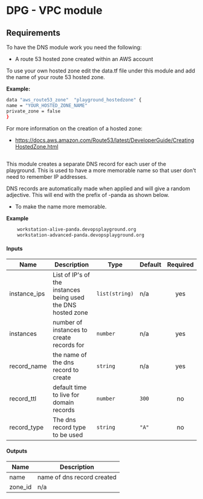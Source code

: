 # DPG - VPC module
## Requirements

To have the DNS module work you need the following:

- A route 53 hosted zone created within an AWS account

To use your own hosted zone edit the data.tf file under this module
and add the name of your route 53 hosted zone.

**Example:**

```bash
data "aws_route53_zone"  "playground_hostedzone" {
name = "YOUR_HOSTED_ZONE_NAME" 
private_zone = false
}
```
For more information on the creation of a hosted zone:
 - https://docs.aws.amazon.com/Route53/latest/DeveloperGuide/CreatingHostedZone.html
##

This module creates a separate DNS record for each user of the playground. 
This is used to have a more memorable name so that user don't need to remember IP addresses. 

DNS records are automatically made when applied and will give a random adjective.
This will end with the prefix of -panda as shown below.
- To make the name more memorable. 

**Example**

```bash
    workstation-alive-panda.devopsplayground.org
    workstation-advanced-panda.devopsplayground.org
```
#### Inputs

| Name | Description | Type | Default | Required |
|------|-------------|------|---------|:--------:|
| instance_ips | List of IP's of the instances being used  the DNS hosted zone | `list(string)` | n/a | yes |
| instances | number of instances to create records for | `number` | n/a | yes |
| record_name | the name of the dns record to create | `string` | n/a | yes |
| record_ttl | default time to live for domain records | `number` | `300` | no |
| record_type | The dns record type to be used | `string` | `"A"` | no |

#### Outputs

| Name | Description |
|------|-------------|
| name | name of dns record created |
| zone_id | n/a |

